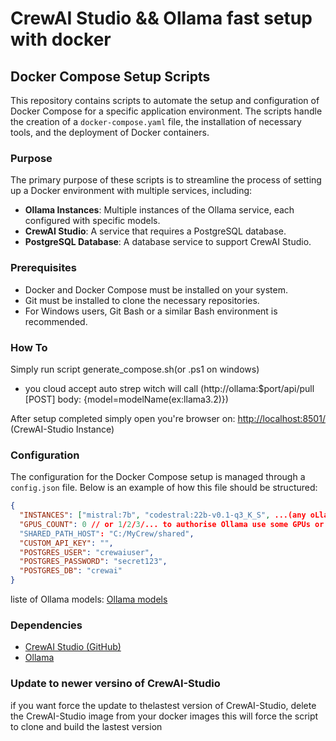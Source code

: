 # CrewAI Studio && Ollama fast setup with docker

## Docker Compose Setup Scripts

This repository contains scripts to automate the setup and configuration of Docker Compose for a specific application environment. The scripts handle the creation of a `docker-compose.yaml` file, the installation of necessary tools, and the deployment of Docker containers.

### Purpose

The primary purpose of these scripts is to streamline the process of setting up a Docker environment with multiple services, including:

- **Ollama Instances**: Multiple instances of the Ollama service, each configured with specific models.
- **CrewAI Studio**: A service that requires a PostgreSQL database.
- **PostgreSQL Database**: A database service to support CrewAI Studio.

### Prerequisites

- Docker and Docker Compose must be installed on your system.
- Git must be installed to clone the necessary repositories.
- For Windows users, Git Bash or a similar Bash environment is recommended.

### How To

Simply run script generate_compose.sh(or .ps1 on windows)
- you cloud accept auto strep witch will call (http://ollama:$port/api/pull [POST] body: {model=modelName(ex:llama3.2)})

After setup completed simply open you're browser on: [http://localhost:8501/](http://localhost:8501/) (CrewAI-Studio Instance)

### Configuration

The configuration for the Docker Compose setup is managed through a `config.json` file. Below is an example of how this file should be structured:

```json
{
  "INSTANCES": ["mistral:7b", "codestral:22b-v0.1-q3_K_S", ...(any oLlama model)],
  "GPUS_COUNT": 0 // or 1/2/3/... to authorise Ollama use some GPUs or "all" to use all gpus
  "SHARED_PATH_HOST": "C:/MyCrew/shared",
  "CUSTOM_API_KEY": "",
  "POSTGRES_USER": "crewaiuser",
  "POSTGRES_PASSWORD": "secret123",
  "POSTGRES_DB": "crewai"
}
```
liste of Ollama models: [Ollama models](https://ollama.com/search)

### Dependencies

- [CrewAI Studio (GitHub)](https://github.com/strnad/CrewAI-Studio)
- [Ollama](https://ollama.com/)


### Update to newer versino of CrewAI-Studio

if you want force the update to thelastest version of CrewAI-Studio, delete the CrewAI-Studio image from your docker images this will force the script to clone and build the lastest version